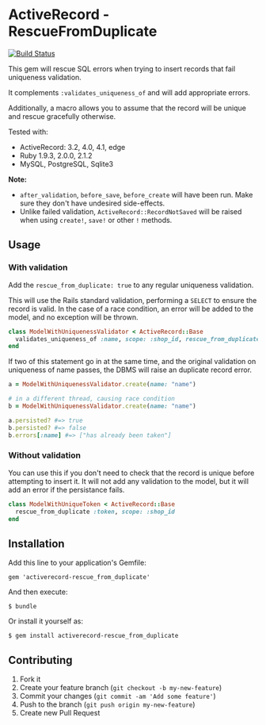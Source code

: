 # ActiveRecord - RescueFromDuplicate

[![Build Status](https://travis-ci.org/Shopify/activerecord-rescue_from_duplicate.png?branch=master)](https://travis-ci.org/Shopify/activerecord-rescue_from_duplicate)

This gem will rescue SQL errors when trying to insert records that fail uniqueness validation.

It complements `:validates_uniqueness_of` and will add appropriate errors.

Additionally, a macro allows you to assume that the record will be unique and rescue gracefully otherwise.

Tested with:

- ActiveRecord: 3.2, 4.0, 4.1, edge
- Ruby 1.9.3, 2.0.0, 2.1.2
- MySQL, PostgreSQL, Sqlite3

**Note:**

* `after_validation`, `before_save`, `before_create` will have been run. Make sure they don't have undesired side-effects.
* Unlike failed validation, `ActiveRecord::RecordNotSaved` will be raised when using `create!`, `save!` or other `!` methods.

## Usage

### With validation

Add the `rescue_from_duplicate: true` to any regular uniqueness validation.

This will use the Rails standard validation, performing a `SELECT` to ensure the record is valid. In the case of a race condition, an error will be added to the model, and no exception will be thrown.

```ruby
class ModelWithUniquenessValidator < ActiveRecord::Base
  validates_uniqueness_of :name, scope: :shop_id, rescue_from_duplicate: true
end
```

If two of this statement go in at the same time, and the original validation on uniqueness of name passes, the DBMS will raise an duplicate record error.

```ruby
a = ModelWithUniquenessValidator.create(name: "name")

# in a different thread, causing race condition
b = ModelWithUniquenessValidator.create(name: "name")

a.persisted? #=> true
b.persisted? #=> false
b.errors[:name] #=> ["has already been taken"]
```

### Without validation

You can use this if you don't need to check that the record is unique before attempting to insert it. It will not add any validation to the model, but it will add an error if the persistance fails.

```ruby
class ModelWithUniqueToken < ActiveRecord::Base
  rescue_from_duplicate :token, scope: :shop_id
end
```

## Installation

Add this line to your application's Gemfile:

    gem 'activerecord-rescue_from_duplicate'

And then execute:

    $ bundle

Or install it yourself as:

    $ gem install activerecord-rescue_from_duplicate

## Contributing

1. Fork it
2. Create your feature branch (`git checkout -b my-new-feature`)
3. Commit your changes (`git commit -am 'Add some feature'`)
4. Push to the branch (`git push origin my-new-feature`)
5. Create new Pull Request
